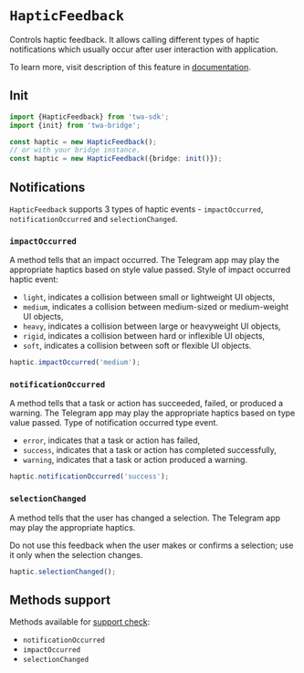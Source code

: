# `HapticFeedback`

Controls haptic feedback. It allows calling different types of
haptic notifications which usually occur after user interaction with
application.

To learn more, visit description of this feature
in [documentation](../../../features/haptic-feedback).

## Init

```typescript
import {HapticFeedback} from 'twa-sdk';
import {init} from 'twa-bridge';

const haptic = new HapticFeedback();
// or with your bridge instance.  
const haptic = new HapticFeedback({bridge: init()});
```

## Notifications

`HapticFeedback` supports 3 types of haptic events -
`impactOccurred`, `notificationOccurred` and `selectionChanged`.

### `impactOccurred`

A method tells that an impact occurred. The Telegram app may play the
appropriate haptics based on style value passed. Style of impact occurred haptic
event:

- `light`, indicates a collision between small or lightweight UI objects,
- `medium`, indicates a collision between medium-sized or medium-weight UI
  objects,
- `heavy`, indicates a collision between large or heavyweight UI objects,
- `rigid`, indicates a collision between hard or inflexible UI objects,
- `soft`, indicates a collision between soft or flexible UI objects.

```typescript title="Example"
haptic.impactOccurred('medium');
```

### `notificationOccurred`

A method tells that a task or action has succeeded, failed, or produced
a warning. The Telegram app may play the appropriate haptics based on
type value passed. Type of notification occurred type event.

- `error`, indicates that a task or action has failed,
- `success`, indicates that a task or action has completed successfully,
- `warning`, indicates that a task or action produced a warning.

```typescript title="Example"
haptic.notificationOccurred('success');
```

### `selectionChanged`

A method tells that the user has changed a selection. The Telegram app
may play the appropriate haptics.

Do not use this feedback when the user makes or confirms a selection;
use it only when the selection changes.

```typescript title="Example"
haptic.selectionChanged();
```

## Methods support

Methods available for [support check](../about#methods-support):

- `notificationOccurred`
- `impactOccurred`
- `selectionChanged`